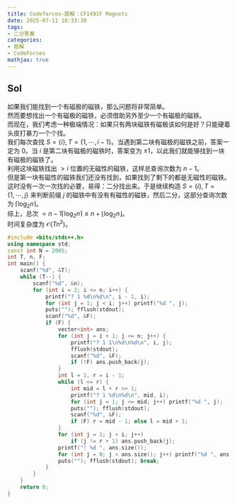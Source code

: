 ```yaml
---
title: Codeforces-题解：CF1491F Magnets
date: 2025-07-11 18:33:38
tags: 
- 二分答案
categories: 
- 题解
- CodeForces
mathjax: true
---
```

## Sol

如果我们能找到一个有磁极的磁铁，那么问题将非常简单。  
然而要想找出一个有磁极的磁铁，必须借助另外至少一个有磁极的磁铁。  
而现在，我们考虑一种极端情况：如果只有两块磁铁有磁极该如何是好？只能硬着头皮打暴力一个个找。  
我们每次查找 $S=\{i\},T=\{1,\cdots,i-1\}$。当遇到第二块有磁极的磁铁之前，答案一定为 $0$。当 $i$ 是第二块有磁极的磁铁时，答案变为 $\pm1$，以此我们就能够找到一块有磁极的磁铁了。  
利用这块磁铁找出 $>i$ 位置的无磁性的磁铁，这样总查询次数为 $n-1$。  
但是第一块有磁性的磁铁我们还没有找到，如果找到了剩下的都是无磁性的磁铁。这时没有一次一次找的必要，易得：二分找出来。于是继续构造 $S=\{i\},T=\{1,\cdots,j\}$ 来判断前缀 $j$ 的磁铁中有没有有磁性的磁铁，然后二分，这部分查询次数为 $\lceil\log_2n\rceil$。  
综上，总次 $=n-1\lceil\log_2n\rceil\leq n+\lfloor\log_2n\rfloor$。  
时间复杂度为 $\mathcal{O}(Tn^2)$。

```cpp
#include <bits/stdc++.h>
using namespace std;
const int N = 2005;
int T, n, F;
int main() {
	scanf("%d", &T);
	while (T--) {
		scanf("%d", &n);
		for (int i = 2; i <= n; i++) {
			printf("? 1 %d\n%d\n", i - 1, i);
			for (int j = 1; j < i; j++) printf("%d ", j);
			puts(""); fflush(stdout);
			scanf("%d", &F);
			if (F) {
				vector<int> ans;
				for (int j = i + 1; j <= n; j++) {
					printf("? 1 1\n%d\n%d\n", i, j);
					fflush(stdout);
					scanf("%d", &F);
					if (!F) ans.push_back(j);
				}
				int l = 1, r = i - 1;
				while (l <= r) {
					int mid = l + r >> 1;
					printf("? 1 %d\n%d\n", mid, i);
					for (int j = 1; j <= mid; j++) printf("%d ", j);
					puts(""); fflush(stdout);
					scanf("%d", &F);
					if (F) r = mid - 1; else l = mid + 1;
				}
				for (int j = 1; j < i; j++)
					if (j != r + 1) ans.push_back(j);
				printf("! %d ", ans.size());
				for (int j = 0; j < ans.size(); j++) printf("%d ", ans[j]);
				puts(""); fflush(stdout); break;
			}
		}
	}
	return 0;
}
```